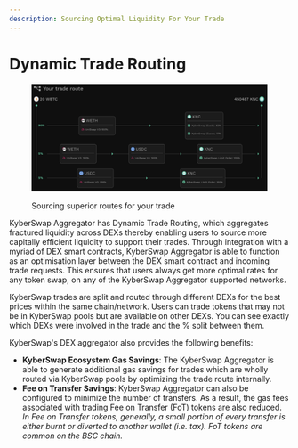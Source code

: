 ```yaml
---
description: Sourcing Optimal Liquidity For Your Trade
---
```


# Dynamic Trade Routing

<figure><img src="../../../.gitbook/assets/image (11).png" alt=""><figcaption><p>Sourcing superior routes for your trade</p></figcaption></figure>

KyberSwap Aggregator has Dynamic Trade Routing, which aggregates fractured liquidity across DEXs thereby enabling users to source more capitally efficient liquidity to support their trades. Through integration with a myriad of DEX smart contracts, KyberSwap Aggregator is able to function as an optimisation layer between the DEX smart contract and incoming trade requests. This ensures that users always get more optimal rates for any token swap, on any of the KyberSwap Aggregator supported networks.

KyberSwap trades are split and routed through different DEXs for the best prices within the same chain/network. Users can trade tokens that may not be in KyberSwap pools but are available on other DEXs. You can see exactly which DEXs were involved in the trade and the % split between them.

KyberSwap's DEX aggregator also provides the following benefits:

* **KyberSwap Ecosystem Gas Savings**: The KyberSwap Aggregator is able to generate additional gas savings for trades which are wholly routed via KyberSwap pools by optimizing the trade route internally.&#x20;
* **Fee on Transfer Savings**: KyberSwap Aggregator can also be configured to minimize the number of transfers. As a result, the gas fees associated with trading Fee on Transfer (FoT) tokens are also reduced. _In Fee on Transfer tokens, generally, a small portion of every transfer is either burnt or diverted to another wallet (i.e. tax). FoT tokens are common on the BSC chain._
